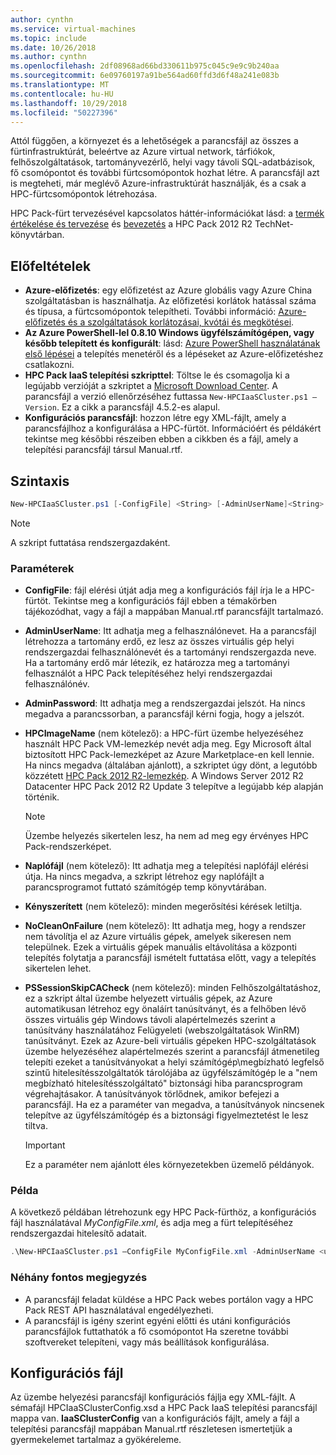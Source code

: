 ```yaml
---
author: cynthn
ms.service: virtual-machines
ms.topic: include
ms.date: 10/26/2018
ms.author: cynthn
ms.openlocfilehash: 2df08968ad66bd330611b975c045c9e9c9b240aa
ms.sourcegitcommit: 6e09760197a91be564ad60ffd3d6f48a241e083b
ms.translationtype: MT
ms.contentlocale: hu-HU
ms.lasthandoff: 10/29/2018
ms.locfileid: "50227396"
---
```

Attól függően, a környezet és a lehetőségek a parancsfájl az összes a fürtinfrastruktúrát, beleértve az Azure virtual network, tárfiókok, felhőszolgáltatások, tartományvezérlő, helyi vagy távoli SQL-adatbázisok, fő csomópontot és további fürtcsomópontok hozhat létre. A parancsfájl azt is megteheti, már meglévő Azure-infrastruktúrát használják, és a csak a HPC-fürtcsomópontok létrehozása.

HPC Pack-fürt tervezésével kapcsolatos háttér-információkat lásd: a [termék értékelése és tervezése](https://technet.microsoft.com/library/jj899596.aspx) és [bevezetés](https://technet.microsoft.com/library/jj899590.aspx) a HPC Pack 2012 R2 TechNet-könyvtárban.

## <a name="prerequisites"></a>Előfeltételek
* **Azure-előfizetés**: egy előfizetést az Azure globális vagy Azure China szolgáltatásban is használhatja. Az előfizetési korlátok hatással száma és típusa, a fürtcsomópontok telepítheti. További információ: [Azure-előfizetés és a szolgáltatások korlátozásai, kvótái és megkötései](../articles/azure-subscription-service-limits.md).
* **Az Azure PowerShell-lel 0.8.10 Windows ügyfélszámítógépen, vagy később telepített és konfigurált**: lásd: [Azure PowerShell használatának első lépései](/powershell/azureps-cmdlets-docs) a telepítés menetéről és a lépéseket az Azure-előfizetéshez csatlakozni.
* **HPC Pack IaaS telepítési szkripttel**: Töltse le és csomagolja ki a legújabb verzióját a szkriptet a [Microsoft Download Center](https://www.microsoft.com/download/details.aspx?id=44949). A parancsfájl a verzió ellenőrzéséhez futtassa `New-HPCIaaSCluster.ps1 –Version`. Ez a cikk a parancsfájl 4.5.2-es alapul.
* **Konfigurációs parancsfájl**: hozzon létre egy XML-fájlt, amely a parancsfájlhoz a konfigurálása a HPC-fürtöt. Információért és példákért tekintse meg későbbi részeiben ebben a cikkben és a fájl, amely a telepítési parancsfájl társul Manual.rtf.

## <a name="syntax"></a>Szintaxis
```PowerShell
New-HPCIaaSCluster.ps1 [-ConfigFile] <String> [-AdminUserName]<String> [[-AdminPassword] <String>] [[-HPCImageName] <String>] [[-LogFile] <String>] [-Force] [-NoCleanOnFailure] [-PSSessionSkipCACheck] [<CommonParameters>]
```
> [!NOTE]
> A szkript futtatása rendszergazdaként.
> 
> 

### <a name="parameters"></a>Paraméterek
* **ConfigFile**: fájl elérési útját adja meg a konfigurációs fájl írja le a HPC-fürtöt. Tekintse meg a konfigurációs fájl ebben a témakörben tájékozódhat, vagy a fájl a mappában Manual.rtf parancsfájlt tartalmazó.
* **AdminUserName**: Itt adhatja meg a felhasználónevet. Ha a parancsfájl létrehozza a tartomány erdő, ez lesz az összes virtuális gép helyi rendszergazdai felhasználónevét és a tartományi rendszergazda neve. Ha a tartomány erdő már létezik, ez határozza meg a tartományi felhasználót a HPC Pack telepítéséhez helyi rendszergazdai felhasználónév.
* **AdminPassword**: Itt adhatja meg a rendszergazdai jelszót. Ha nincs megadva a parancssorban, a parancsfájl kérni fogja, hogy a jelszót.
* **HPCImageName** (nem kötelező): a HPC-fürt üzembe helyezéséhez használt HPC Pack VM-lemezkép nevét adja meg. Egy Microsoft által biztosított HPC Pack-lemezképet az Azure Marketplace-en kell lennie. Ha nincs megadva (általában ajánlott), a szkriptet úgy dönt, a legutóbb közzétett [HPC Pack 2012 R2-lemezkép](https://azure.microsoft.com/marketplace/partners/microsoft/hpcpack2012r2onwindowsserver2012r2/). A Windows Server 2012 R2 Datacenter HPC Pack 2012 R2 Update 3 telepítve a legújabb kép alapján történik.
  
  > [!NOTE]
  > Üzembe helyezés sikertelen lesz, ha nem ad meg egy érvényes HPC Pack-rendszerképet.
  > 
  > 
* **Naplófájl** (nem kötelező): Itt adhatja meg a telepítési naplófájl elérési útja. Ha nincs megadva, a szkript létrehoz egy naplófájlt a parancsprogramot futtató számítógép temp könyvtárában.
* **Kényszerített** (nem kötelező): minden megerősítési kérések letiltja.
* **NoCleanOnFailure** (nem kötelező): Itt adhatja meg, hogy a rendszer nem távolítja el az Azure virtuális gépek, amelyek sikeresen nem települnek. Ezek a virtuális gépek manuális eltávolítása a központi telepítés folytatja a parancsfájl ismételt futtatása előtt, vagy a telepítés sikertelen lehet.
* **PSSessionSkipCACheck** (nem kötelező): minden Felhőszolgáltatáshoz, ez a szkript által üzembe helyezett virtuális gépek, az Azure automatikusan létrehoz egy önaláírt tanúsítványt, és a felhőben lévő összes virtuális gép Windows távoli alapértelmezés szerint a tanúsítvány használatához Felügyeleti (webszolgáltatások WinRM) tanúsítványt. Ezek az Azure-beli virtuális gépeken HPC-szolgáltatások üzembe helyezéséhez alapértelmezés szerint a parancsfájl átmenetileg telepíti ezeket a tanúsítványokat a helyi számítógép\\megbízható legfelső szintű hitelesítésszolgáltatók tárolójába az ügyfélszámítógép le a "nem megbízható hitelesítésszolgáltató" biztonsági hiba parancsprogram végrehajtásakor. A tanúsítványok törlődnek, amikor befejezi a parancsfájl. Ha ez a paraméter van megadva, a tanúsítványok nincsenek telepítve az ügyfélszámítógép és a biztonsági figyelmeztetést le lesz tiltva.
  
  > [!IMPORTANT]
  > Ez a paraméter nem ajánlott éles környezetekben üzemelő példányok.
  > 
  > 

### <a name="example"></a>Példa
A következő példában létrehozunk egy HPC Pack-fürthöz, a konfigurációs fájl használatával *MyConfigFile.xml*, és adja meg a fürt telepítéséhez rendszergazdai hitelesítő adatait.

```PowerShell
.\New-HPCIaaSCluster.ps1 –ConfigFile MyConfigFile.xml -AdminUserName <username> –AdminPassword <password>
```

### <a name="additional-considerations"></a>Néhány fontos megjegyzés
* A parancsfájl feladat küldése a HPC Pack webes portálon vagy a HPC Pack REST API használatával engedélyezheti.
* A parancsfájl is igény szerint egyéni előtti és utáni konfigurációs parancsfájlok futtathatók a fő csomópontot Ha szeretne további szoftvereket telepíteni, vagy más beállítások konfigurálása.

## <a name="configuration-file"></a>Konfigurációs fájl
Az üzembe helyezési parancsfájl konfigurációs fájlja egy XML-fájlt. A sémafájl HPCIaaSClusterConfig.xsd a HPC Pack IaaS telepítési parancsfájl mappa van. **IaaSClusterConfig** van a konfigurációs fájlt, amely a fájl a telepítési parancsfájl mappában Manual.rtf részletesen ismertetjük a gyermekelemet tartalmaz a gyökéreleme.

